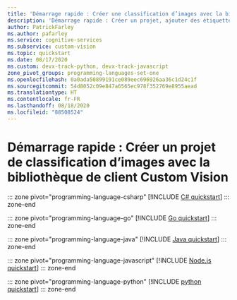 ```yaml
---
title: 'Démarrage rapide : Créer une classification d’images avec la bibliothèque de client Custom Vision'
description: 'Démarrage rapide : Créer un projet, ajouter des étiquettes, charger des images, entraîner un projet et faire une prédiction avec le SDK Custom Vision'
author: PatrickFarley
ms.author: pafarley
ms.service: cognitive-services
ms.subservice: custom-vision
ms.topic: quickstart
ms.date: 08/17/2020
ms.custom: devx-track-python, devx-track-javascript
zone_pivot_groups: programming-languages-set-one
ms.openlocfilehash: 0a0ada50899191ce089eec696926aa36c1d24c1f
ms.sourcegitcommit: 54d8052c09e847a6565ec978f352769e8955aead
ms.translationtype: HT
ms.contentlocale: fr-FR
ms.lasthandoff: 08/18/2020
ms.locfileid: "88508524"
---
```

# <a name="quickstart-create-an-image-classification-project-with-the-custom-vision-client-library"></a>Démarrage rapide : Créer un projet de classification d’images avec la bibliothèque de client Custom Vision

::: zone pivot="programming-language-csharp"
[!INCLUDE [C# quickstart](../includes/quickstarts/csharp-tutorial.md)]
::: zone-end

::: zone pivot="programming-language-go"
[!INCLUDE [Go quickstart](../includes/quickstarts/go-tutorial.md)]
::: zone-end

::: zone pivot="programming-language-java"
[!INCLUDE [Java quickstart](../includes/quickstarts/java-tutorial.md)]
::: zone-end

::: zone pivot="programming-language-javascript"
[!INCLUDE [Node.js quickstart](../includes/quickstarts/node-tutorial.md)]
::: zone-end

::: zone pivot="programming-language-python"
[!INCLUDE [python quickstart](../includes/quickstarts/python-tutorial.md)]
::: zone-end
